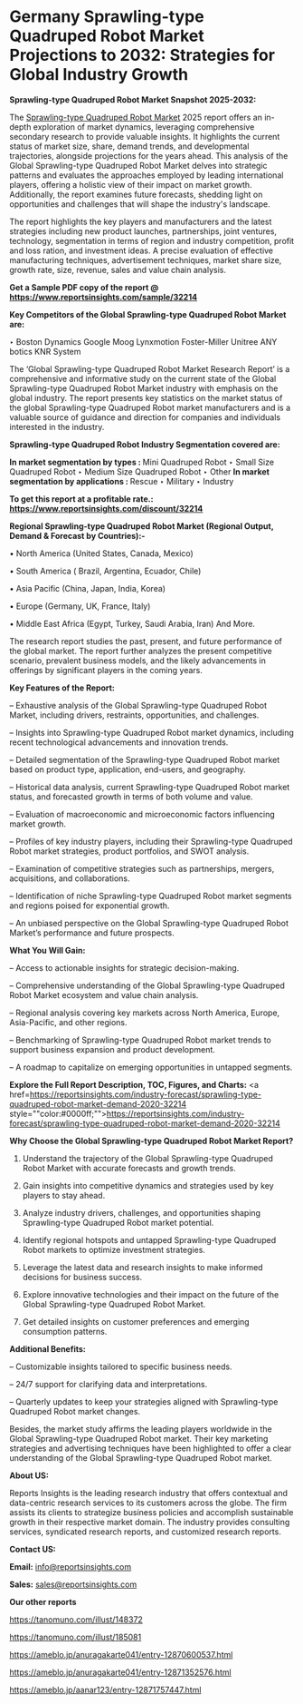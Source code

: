 # Germany Sprawling-type Quadruped Robot Market Projections to 2032: Strategies for Global Industry Growth

<strong>Sprawling-type Quadruped Robot Market Snapshot 2025-2032:</strong>

The <a href=https://www.reportsinsights.com/sample/32214>Sprawling-type Quadruped Robot Market</a> 2025 report offers an in-depth exploration of market dynamics, leveraging comprehensive secondary research to provide valuable insights. It highlights the current status of market size, share, demand trends, and developmental trajectories, alongside projections for the years ahead. This analysis of the Global Sprawling-type Quadruped Robot Market delves into strategic patterns and evaluates the approaches employed by leading international players, offering a holistic view of their impact on market growth. Additionally, the report examines future forecasts, shedding light on opportunities and challenges that will shape the industry's landscape.

The report highlights the key players and manufacturers and the latest strategies including new product launches, partnerships, joint ventures, technology, segmentation in terms of region and industry competition, profit and loss ration, and investment ideas. A precise evaluation of effective manufacturing techniques, advertisement techniques, market share size, growth rate, size, revenue, sales and value chain analysis.

<strong>Get a Sample PDF copy of the report @ <a href=https://www.reportsinsights.com/sample/32214 style=color:#0000ff;>https://www.reportsinsights.com/sample/32214</a></strong>

<strong>Key Competitors of the Global Sprawling-type Quadruped Robot Market are:</strong>

‣ Boston Dynamics
Google
Moog
Lynxmotion
Foster-Miller
Unitree
ANY
botics
KNR System

The ‘Global Sprawling-type Quadruped Robot Market Research Report’ is a comprehensive and informative study on the current state of the Global Sprawling-type Quadruped Robot Market industry with emphasis on the global industry. The report presents key statistics on the market status of the global Sprawling-type Quadruped Robot market manufacturers and is a valuable source of guidance and direction for companies and individuals interested in the industry.

<strong>Sprawling-type Quadruped Robot Industry Segmentation covered are:</strong>

<strong>In market segmentation by types : </strong>Mini Quadruped Robot
‣ Small Size Quadruped Robot
‣ Medium Size Quadruped Robot
‣ Other
<strong>In market segmentation by applications : </strong>Rescue
‣ Military
‣ Industry

<strong>To get this report at a profitable rate.: <a href=https://www.reportsinsights.com/discount/32214 style=color:#0000ff;>https://www.reportsinsights.com/discount/32214</a></strong>

<strong>Regional Sprawling-type Quadruped Robot Market (Regional Output, Demand &amp; Forecast by Countries):-</strong>

• North America (United States, Canada, Mexico)

• South America ( Brazil, Argentina, Ecuador, Chile)

• Asia Pacific (China, Japan, India, Korea)

• Europe (Germany, UK, France, Italy)

• Middle East Africa (Egypt, Turkey, Saudi Arabia, Iran) And More.

The research report studies the past, present, and future performance of the global market. The report further analyzes the present competitive scenario, prevalent business models, and the likely advancements in offerings by significant players in the coming years.

<strong>Key Features of the Report:</strong>

– Exhaustive analysis of the Global Sprawling-type Quadruped Robot Market, including drivers, restraints, opportunities, and challenges.

– Insights into Sprawling-type Quadruped Robot market dynamics, including recent technological advancements and innovation trends.

– Detailed segmentation of the Sprawling-type Quadruped Robot market based on product type, application, end-users, and geography.

– Historical data analysis, current Sprawling-type Quadruped Robot market status, and forecasted growth in terms of both volume and value.

– Evaluation of macroeconomic and microeconomic factors influencing market growth.

– Profiles of key industry players, including their Sprawling-type Quadruped Robot market strategies, product portfolios, and SWOT analysis.

– Examination of competitive strategies such as partnerships, mergers, acquisitions, and collaborations.

– Identification of niche Sprawling-type Quadruped Robot market segments and regions poised for exponential growth.

– An unbiased perspective on the Global Sprawling-type Quadruped Robot Market’s performance and future prospects.

<strong>What You Will Gain:</strong>

– Access to actionable insights for strategic decision-making.

– Comprehensive understanding of the Global Sprawling-type Quadruped Robot Market ecosystem and value chain analysis.

– Regional analysis covering key markets across North America, Europe, Asia-Pacific, and other regions.

– Benchmarking of Sprawling-type Quadruped Robot market trends to support business expansion and product development.

– A roadmap to capitalize on emerging opportunities in untapped segments.

<strong>Explore the Full Report Description, TOC, Figures, and Charts:</strong>
<a href=https://reportsinsights.com/industry-forecast/sprawling-type-quadruped-robot-market-demand-2020-32214 style=""color:#0000ff;"">https://reportsinsights.com/industry-forecast/sprawling-type-quadruped-robot-market-demand-2020-32214</a>

<strong>Why Choose the Global Sprawling-type Quadruped Robot Market Report?</strong>

1. Understand the trajectory of the Global Sprawling-type Quadruped Robot Market with accurate forecasts and growth trends.

2. Gain insights into competitive dynamics and strategies used by key players to stay ahead.

3. Analyze industry drivers, challenges, and opportunities shaping Sprawling-type Quadruped Robot market potential.

4. Identify regional hotspots and untapped Sprawling-type Quadruped Robot markets to optimize investment strategies.

5. Leverage the latest data and research insights to make informed decisions for business success.

6. Explore innovative technologies and their impact on the future of the Global Sprawling-type Quadruped Robot Market.

7. Get detailed insights on customer preferences and emerging consumption patterns.

<strong>Additional Benefits:</strong>

– Customizable insights tailored to specific business needs.

– 24/7 support for clarifying data and interpretations.

– Quarterly updates to keep your strategies aligned with Sprawling-type Quadruped Robot market changes.

Besides, the market study affirms the leading players worldwide in the Global Sprawling-type Quadruped Robot market. Their key marketing strategies and advertising techniques have been highlighted to offer a clear understanding of the Global Sprawling-type Quadruped Robot market.

<strong><strong>About US</strong>:</strong>

Reports Insights is the leading research industry that offers contextual and data-centric research services to its customers across the globe. The firm assists its clients to strategize business policies and accomplish sustainable growth in their respective market domain. The industry provides consulting services, syndicated research reports, and customized research reports.

<strong>Contact US:</strong>

<p class=><b>Email:</b> <a href=mailto:info@reportsinsights.com>info@reportsinsights.com</a></p>
<p class=><b>Sales:</b> <a href=mailto:sales@reportsinsights.com>sales@reportsinsights.com</a></p>

<strong>Our other reports</strong>

<a href=https://tanomuno.com/illust/148372>https://tanomuno.com/illust/148372</a>

<a href=https://tanomuno.com/illust/185081>https://tanomuno.com/illust/185081</a>

<a href=https://ameblo.jp/anuragakarte041/entry-12870600537.html>https://ameblo.jp/anuragakarte041/entry-12870600537.html</a>

<a href=https://ameblo.jp/anuragakarte041/entry-12871352576.html>https://ameblo.jp/anuragakarte041/entry-12871352576.html</a>

<a href=https://ameblo.jp/aanar123/entry-12871757447.html>https://ameblo.jp/aanar123/entry-12871757447.html</a>
